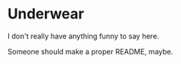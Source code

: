 # Underwear

I don't really have anything funny to say here.

Someone should make a proper README, maybe.
